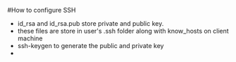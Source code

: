 #How to configure SSH

- id_rsa and id_rsa.pub store private and public key.
- these files are store in user's .ssh folder along with know_hosts on client machine
- ssh-keygen to generate the public and private key
- 
